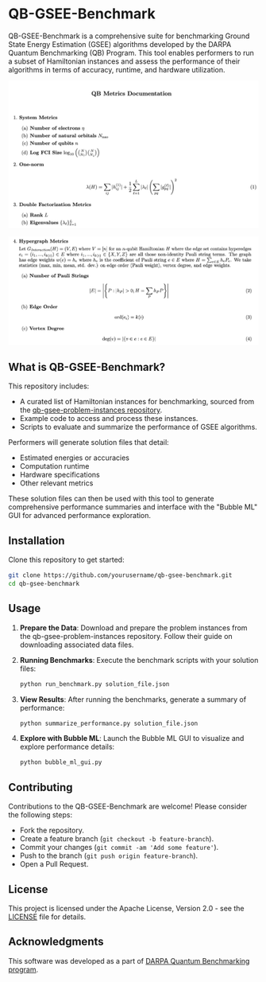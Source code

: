 # QB-GSEE-Benchmark

QB-GSEE-Benchmark is a comprehensive suite for benchmarking Ground State Energy Estimation (GSEE) algorithms developed by the DARPA Quantum Benchmarking (QB) Program. This tool enables performers to run a subset of Hamiltonian instances and assess the performance of their algorithms in terms of accuracy, runtime, and hardware utilization.

![test](figures/fig_1.png)

![test](figures/fig_2.png)



## What is QB-GSEE-Benchmark?

This repository includes:
- A curated list of Hamiltonian instances for benchmarking, sourced from the [qb-gsee-problem-instances repository](https://github.com/jp7745/qb-gsee-problem-instances).
- Example code to access and process these instances.
- Scripts to evaluate and summarize the performance of GSEE algorithms.

Performers will generate solution files that detail:
- Estimated energies or accuracies
- Computation runtime
- Hardware specifications
- Other relevant metrics

These solution files can then be used with this tool to generate comprehensive performance summaries and interface with the "Bubble ML" GUI for advanced performance exploration.

## Installation

Clone this repository to get started:
```bash
git clone https://github.com/yourusername/qb-gsee-benchmark.git
cd qb-gsee-benchmark
```

<!---
### Requirements

- Python 3.7+
- Necessary Python packages can be installed via:
```bash
pip install -r requirements.txt
```
--->
## Usage

1. **Prepare the Data**:
   Download and prepare the problem instances from the qb-gsee-problem-instances repository. Follow their guide on downloading associated data files.

2. **Running Benchmarks**:
   Execute the benchmark scripts with your solution files:
   ```bash
   python run_benchmark.py solution_file.json
   ```

3. **View Results**:
   After running the benchmarks, generate a summary of performance:
   ```bash
   python summarize_performance.py solution_file.json
   ```

4. **Explore with Bubble ML**:
   Launch the Bubble ML GUI to visualize and explore performance details:
   ```bash
   python bubble_ml_gui.py
   ```

## Contributing

Contributions to the QB-GSEE-Benchmark are welcome! Please consider the following steps:
- Fork the repository.
- Create a feature branch (`git checkout -b feature-branch`).
- Commit your changes (`git commit -am 'Add some feature'`).
- Push to the branch (`git push origin feature-branch`).
- Open a Pull Request.

## License

This project is licensed under the Apache License, Version 2.0 - see the [LICENSE](LICENSE) file for details.

## Acknowledgments

This software was developed as a part of [DARPA Quantum Benchmarking program](https://www.darpa.mil/program/quantum-benchmarking).
